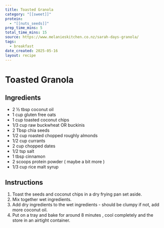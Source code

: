 ```yaml
---
title: Toasted Granola
category: "[[sweet]]"
protein:
  - "[[nuts_seeds]]"
prep_time_mins: 5
total_time_mins: 15
source: https://www.melanieskitchen.co.nz/sarah-days-granola/
tags:
  - breakfast
date_created: 2025-05-16
layout: recipe
---
```


# Toasted Granola

## Ingredients

- 2 ½ tbsp coconut oil
- 1 cup gluten free oats
- 1 cup toasted coconut chips
- 1/3 cup raw buckwheat OR buckinis
- 2 Tbsp chia seeds
- 1/2 cup roasted chopped roughly almonds
- 1/2 cup currants
- 2 cup chopped dates
- 1/2 tsp salt
- 1 tbsp cinnamon
- 2 scoops protein powder ( maybe a bit more )
- 1/3 cup rice malt syrup

## Instructions

1. Toast the seeds and coconut chips in a dry frying pan set aside.
2. Mix together wet ingredients.
3. Add dry ingredients to the wet ingredients - should be clumpy if not, add more coconut oil.
4. Put on a tray and bake for around 8 minutes , cool completely and the store in an airtight container.


